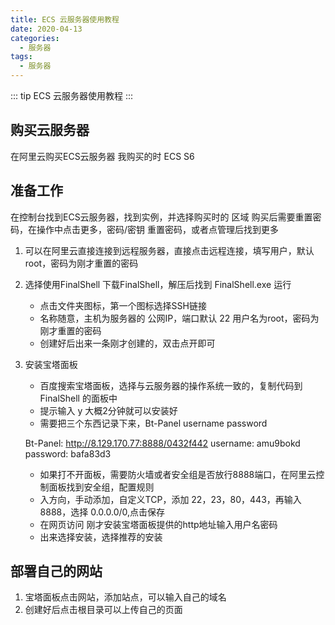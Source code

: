 ```yaml
---
title: ECS 云服务器使用教程
date: 2020-04-13
categories:
  - 服务器
tags:
  - 服务器
---
```


::: tip
ECS 云服务器使用教程
:::

<!-- more -->

## 购买云服务器

在阿里云购买ECS云服务器
我购买的时 ECS S6

## 准备工作

在控制台找到ECS云服务器，找到实例，并选择购买时的 区域
购买后需要重置密码，在操作中点击更多，密码/密钥 重置密码，或者点管理后找到更多

1. 可以在阿里云直接连接到远程服务器，直接点击远程连接，填写用户，默认root，密码为刚才重置的密码

2. 选择使用FinalShell 下载FinalShell，解压后找到 FinalShell.exe 运行

    - 点击文件夹图标，第一个图标选择SSH链接
    - 名称随意，主机为服务器的 公网IP，端口默认 22 用户名为root，密码为刚才重置的密码
    - 创建好后出来一条刚才创建的，双击点开即可

3. 安装宝塔面板

    - 百度搜索宝塔面板，选择与云服务器的操作系统一致的，复制代码到 FinalShell 的面板中
    - 提示输入 y 大概2分钟就可以安装好
    - 需要把三个东西记录下来，Bt-Panel username password

    Bt-Panel: http://8.129.170.77:8888/0432f442
    username: amu9bokd
    password: bafa83d3

    - 如果打不开面板，需要防火墙或者安全组是否放行8888端口，在阿里云控制面板找到安全组，配置规则
    - 入方向，手动添加，自定义TCP，添加 22，23，80，443，再输入8888，选择 0.0.0.0/0,点击保存
    - 在网页访问 刚才安装宝塔面板提供的http地址输入用户名密码
    - 出来选择安装，选择推荐的安装

## 部署自己的网站

1. 宝塔面板点击网站，添加站点，可以输入自己的域名
2. 创建好后点击根目录可以上传自己的页面
